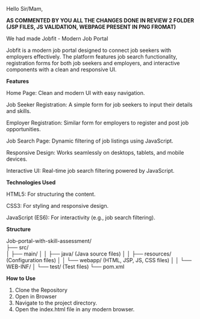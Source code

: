 Hello Sir/Mam,

__AS COMMENTED BY YOU ALL THE CHANGES DONE IN REVIEW 2 FOLDER (JSP FILES, JS VALIDATION, WEBPAGE PRESENT IN PNG FROMAT)__

We had made Jobfit - Modern Job Portal

Jobfit is a modern job portal designed to connect job seekers with employers effectively. The platform features job search functionality, registration forms for both job seekers and employers, and interactive components with a clean and responsive UI.


__Features__

Home Page: Clean and modern UI with easy navigation.

Job Seeker Registration: A simple form for job seekers to input their details and skills.

Employer Registration: Similar form for employers to register and post job opportunities.

Job Search Page: Dynamic filtering of job listings using JavaScript.

Responsive Design: Works seamlessly on desktops, tablets, and mobile devices.

Interactive UI: Real-time job search filtering powered by JavaScript.


__Technologies Used__

HTML5: For structuring the content.

CSS3: For styling and responsive design.

JavaScript (ES6): For interactivity (e.g., job search filtering).

__Structure__

Job-portal-with-skill-assessment/  
├── src/  
│   ├── main/
│   │   ├── java/               (Java source files)
│   │   ├── resources/          (Configuration files)
│   │   └── webapp/             (HTML, JSP, JS, CSS files)
│   │       └── WEB-INF/
│   └── test/                   (Test files)
└── pom.xml



__How to Use__
1. Clone the Repository
2. Open in Browser
3. Navigate to the project directory.
4. Open the index.html file in any modern browser.
